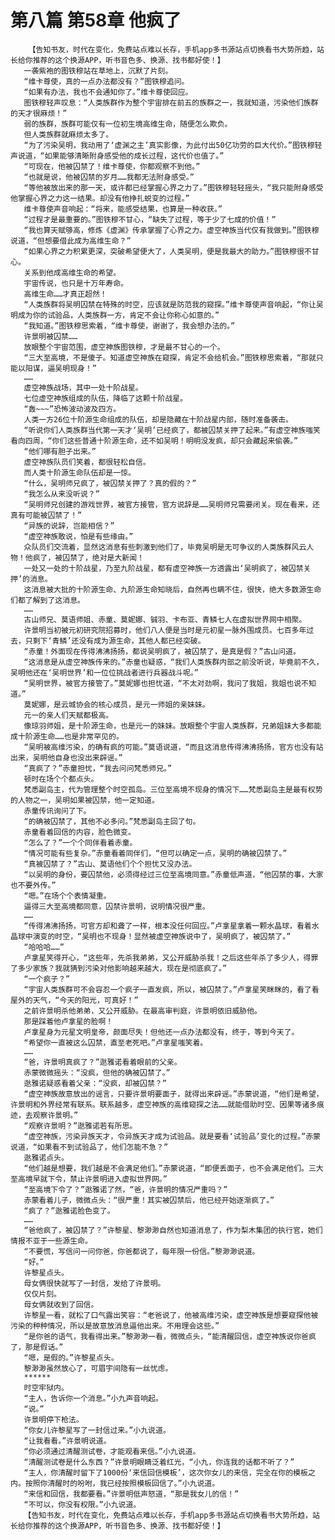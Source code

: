 # 第八篇 第58章 他疯了
        【告知书友，时代在变化，免费站点难以长存，手机app多书源站点切换看书大势所趋，站长给你推荐的这个换源APP，听书音色多、换源、找书都好使！】
       一袭紫袍的图铁穆站在草地上，沉默了片刻。
       “维卡尊使，真的一点办法都没有？”图铁穆追问。
       “如果有办法，我也不会通知你了。”维卡尊使回应。
       图铁穆轻声叹息：“人类族群作为整个宇宙排在前五的族群之一，我就知道，污染他们族群的天才很麻烦！”
       弱的族群，族群可能仅有一位初生境高维生命，随便怎么欺负。
       但人类族群就麻烦太多了。
       “为了污染吴明，我动用了‘虚渊之主’真实影像，为此付出50亿功劳的巨大代价。”图铁穆轻声说道，“如果能够清晰附身感受他的成长过程，这代价也值了。”
       “可现在，他被囚禁了！维卡尊使，你都观察不到他。”
       “也就是说，他被囚禁的岁月……我都无法附身感受。”
       “等他被放出来的那一天，或许都已经掌握心界之力了。”图铁穆轻轻摇头，“我只能附身感受他掌握心界之力这一结果。却没有他挣扎蜕变的过程。”
       维卡尊使声音响起：“将来，能感受结果，也算是一种收获。”
       “过程才是最重要的。”图铁穆不甘心，“缺失了过程，等于少了七成的价值！”
       “我也算天赋够高，修炼《虚渊》传承掌握了心界之力。虚空神族当代仅有我做到。”图铁穆说道，“但想要借此成为高维生命？”
       “如果心界之力积累更深，突破希望便大了，人类吴明，便是我最大的助力。”图铁穆很不甘心。
       关系到他成高维生命的希望。
       宇宙传说，也只是十万年寿命。
       高维生命……才真正超然！
       “人类族群将吴明囚禁在特殊的时空，应该就是防范我的窥探。”维卡尊使声音响起，“你让吴明成为你的试验品，人类族群一方，肯定不会让你称心如意的。”
       “我知道。”图铁穆思索着，“维卡尊使，谢谢了，我会想办法的。”
       许景明被囚禁……
       放眼整个宇宙范围，虚空神族图铁穆，才是最不甘心的一个。
       “三大至高境，不是傻子。知道虚空神族在窥探，肯定不会给机会。”图铁穆思索着，“那就只能以阳谋，逼吴明现身！”
       ……
       虚空神族战场，其中一处十阶战星。
       七位虚空神族组成的队伍，降临了这颗十阶战星。
       “轰~~~”恐怖波动波及四方。
       人类一方26位十阶源生命组成的队伍，却是隐藏在十阶战星内部，随时准备袭击。
       “听说你们人类族群当代第一天才‘吴明’已经疯了，都被囚禁关押了起来。”有虚空神族嗤笑看向四周，“你们这些普通十阶源生命，还不如吴明！明明没发疯，却只会藏起来偷袭。”
       “他们哪有胆子出来。”
       虚空神族队员们笑着，都很轻松自信。
       而人类十阶源生命队伍却是一惊。
       “什么，吴明师兄疯了，被囚禁关押了？真的假的？”
       “我怎么从来没听说？”
       “吴明师兄创建的游戏世界，被官方接管，官方说辞是……吴明师兄需要闭关。现在看来，还真有可能被囚禁了！”
       “异族的说辞，岂能相信？”
       “虚空神族敢说，怕是有些缘由。”
       众队员们交流着，显然这消息有些刺激到他们了，毕竟吴明是无可争议的人类族群风云人物！他疯了，被囚禁了，绝对是大新闻！
       一处又一处的十阶战星，乃至九阶战星，都有虚空神族一方透露出‘吴明疯了，被囚禁关押’的消息。
       这消息被大批的十阶源生命、九阶源生命知晓后，自然再也瞒不住，很快，绝大多数源生命们都了解到了这消息。
       ……
       古山师兄、莫语师姐、赤童、莫妮娜、铖羽、卡布亚、青鳞七人在虚拟世界网中相聚。
       许景明当初被元初研究院招募时，他们八人便是当时是元初星一脉外围成员。七百多年过去，只剩下‘青鳞’还没有成为源生命，其他人都已经突破。
       “赤童！外面现在传得沸沸扬扬，都说吴明疯了，被囚禁了，是真是假？”古山问道。
       “这消息是从虚空神族传来的。”赤童也疑惑，“我们人类族群内部之前没听说，毕竟前不久，吴明他还在‘吴明世界’和一位位挑战者进行兵器战斗呢。”
       “吴明世界，被官方接管了。”莫妮娜也担忧道，“不太对劲啊，我问了我姐，我姐也说不知道。”
       莫妮娜，是云城协会的核心成员，是元一师姐的亲妹妹。
       元一的亲人们天赋都极高。
       像琼羽师姐，是十阶源生命，也是元一的妹妹。放眼整个宇宙人类族群，兄弟姐妹大多都能成十阶源生命……也是非常罕见的。
       “吴明被高维污染，的确有疯的可能。”莫语说道，“而且这消息传得沸沸扬扬，官方也没有站出来，吴明他自身也没出来辟谣。”
       “真疯了？”赤童担忧，“我去问问梵悉师兄。”
       顿时在场个个都点头。
       梵悉副岛主，代为管理整个时空孤岛。三位至高境不现身的情况下……梵悉副岛主是最有权势的人物之一，吴明如果被囚禁，他一定知道。
       赤童传讯询问了下。
       “的确被囚禁了，其他不必多问。”梵悉副岛主回了句。
       赤童看着回信的内容，脸色微变。
       “怎么了？”一个个同伴看着赤童。
       “情况可能有些复杂。”赤童看着同伴们，“但可以确定一点，吴明的确被囚禁了。”
       “真被囚禁了？”古山、莫语他们个个担忧又没办法。
       “以吴明的身份，要囚禁他，必须得经过三位至高境同意。”赤童低声道，“他囚禁的事，大家也不要外传。”
       “嗯。”在场个个表情凝重。
       逼得三大至高境都同意，囚禁许景明，说明情况很严重。
       ……
       “传得沸沸扬扬，可官方却和聋了一样，根本没任何回应。”卢拿星拿着一颗水晶球，看着水晶球中演变的时空，“吴明也不现身！显然被虚空神族说中了，吴明疯了，被囚禁了。”
       “哈哈哈……”
       卢拿星笑得开心，“这些年，先杀我弟弟，又公开威胁杀我！之后这些年杀了多少人，得罪了多少家族？我就猜到污染对他影响越来越大，现在是彻底疯了。”
       “一个疯子？”
       “宇宙人类族群可不会容忍一个疯子一直发疯，所以，被囚禁了。”卢拿星笑眯眯的，看了看屋外的天气，“今天的阳光，可真好！”
       之前许景明杀他弟弟，又公开威胁。在最高审判庭，许景明依旧威胁他。
       那是踩着他卢拿星的脸啊！
       卢拿星身为元星文明皇帝，颜面尽失！但他还一点办法都没有，终于，等到今天了。
       “希望你一直被这么囚禁，直至老死吧。”卢拿星嗤笑着。
       ……
       “爸，许景明真疯了？”逖雅诺看着眼前的父亲。
       赤蒙微微摇头：“没疯，但他的确被囚禁了。”
       逖雅诺疑惑看着父亲：“没疯，却被囚禁？”
       “虚空神族故意放出的谣言，只要许景明要面子，就得出来辟谣。”赤蒙说道，“他们是希望，许景明和外界经常有联系。联系越多，虚空神族的高维窥探之法……就能借助时空、因果等诸多痕迹，去观察许景明。”
       “观察许景明？”逖雅诺若有所思。
       “虚空神族，污染异族天才，令异族天才成为试验品。就是要看‘试验品’变化的过程。”赤蒙说道，“如果看不到试验品了，他们怎能不急？”
       逖雅诺点头。
       “他们越是想要，我们越是不会满足他们。”赤蒙说道，“即便丢面子，也不会满足他们。三大至高境早就下令，禁止许景明进入虚拟世界网。”
       “至高境下令了？”逖雅诺了然，“爸，许景明的情况严重吗？”
       赤蒙看着儿子，微微点头：“很严重！其实被囚禁后，他已经开始逐渐疯了。”
       “疯了？”逖雅诺脸色变了。
       ……
       “爸他疯了，被囚禁了？”许黎星、黎渺渺自然也知道消息了，作为梨木集团的执行官，她们情报不亚于一些源生命。
       “不要慌，写信问一问你爸，你爸都说了，每年限一份信。”黎渺渺说道。
       “好。”
       许黎星点头。
       母女俩很快就写了一封信，发给了许景明。
       仅仅片刻。
       母女俩就收到了回信。
       许黎星一看，就松了口气露出笑容：“老爸说了，他被高维污染，虚空神族是想要窥探他被污染的种种情况，所以是故意放消息逼他出来。不用理会这些。”
       “是你爸的语气，我看得出来。”黎渺渺一看，微微点头，“能清醒回信，虚空神族说你爸疯了，那是假话。”
       “嗯，是假的。”许黎星点头。
       黎渺渺虽然放心了，可眉宇间隐有一丝忧虑。
       ******
       时空牢狱内。
       “主人，告诉你一个消息。”小九声音响起。
       “说。”
       许景明停下枪法。
       “你女儿许黎星写了一封信过来。”小九说道。
       “让我看看。”许景明说道。
       “你必须通过清醒测试卷，才能观看来信。”小九说道。
       “清醒测试卷是什么东西？”许景明眼睛泛着红光，“小九，你连我的话都不听了？”
       “主人，你清醒时留下了1000份‘来信回信模板’，这次你女儿的来信，完全在你的模板之内。按照你清醒时的吩咐，我已经按照模板回信了。”小九说道。
       “来信和回信，我都要看。”许景明低声怒道，“那是我女儿的信！”
       “不可以，你没有权限。”小九说道。
       【告知书友，时代在变化，免费站点难以长存，手机app多书源站点切换看书大势所趋，站长给你推荐的这个换源APP，听书音色多、换源、找书都好使！】